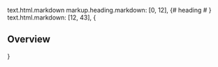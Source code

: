 text.html.markdown markup.heading.markdown: [0, 12], {# heading #
}
text.html.markdown: [12, 43], {<h2 id="overview">Overview</h2>}